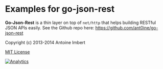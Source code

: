 Examples for go-json-rest
=========================

**Go-Json-Rest** is a thin layer on top of `net/http` that helps building RESTful JSON APIs easily.
See the Github repo here: https://github.com/ant0ine/go-json-rest

Copyright (c) 2013-2014 Antoine Imbert

[MIT License](https://github.com/ant0ine/go-json-rest-examples/blob/master/LICENSE)

[![Analytics](https://ga-beacon.appspot.com/UA-309210-4/go-json-rest-examples/master/readme)](https://github.com/igrigorik/ga-beacon)

